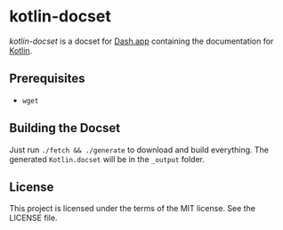 # kotlin-docset

*kotlin-docset* is a docset for [Dash.app](http://kapeli.com/dash)
containing the documentation for [Kotlin](http://kotlinlang.org).

## Prerequisites

- `wget`

## Building the Docset

Just run `./fetch && ./generate` to download and build everything.
The generated `Kotlin.docset` will be in the `_output` folder.

## License

This project is licensed under the terms of the MIT license. See the LICENSE file.
